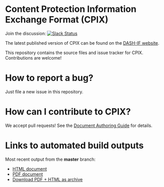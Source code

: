# Content Protection Information Exchange Format (CPIX)

Join the discussion: [![Slack Status](https://dashif-slack.azurewebsites.net/badge.svg)](https://dashif-slack.azurewebsites.net)

The latest published version of CPIX can be found on the [DASH-IF website](https://dashif.org/guidelines/).

This repository contains the source files and issue tracker for CPIX. Contributions are welcome!

# How to report a bug?

Just file a new issue in this repository.

# How can I contribute to CPIX?

We accept pull requests! See the [Document Authoring Guide](https://dashif.org/DocumentAuthoring/) for details.

# Links to automated build outputs

Most recent output from the **master** branch:

* [HTML document](https://documentauthoringtest.azurewebsites.net/CPIX/master/Cpix.html)
* [PDF document](https://documentauthoringtest.azurewebsites.net/CPIX/master/Cpix.pdf)
* [Download PDF + HTML as archive](https://documentauthoringtest.azurewebsites.net/CPIX/master/Cpix.zip)